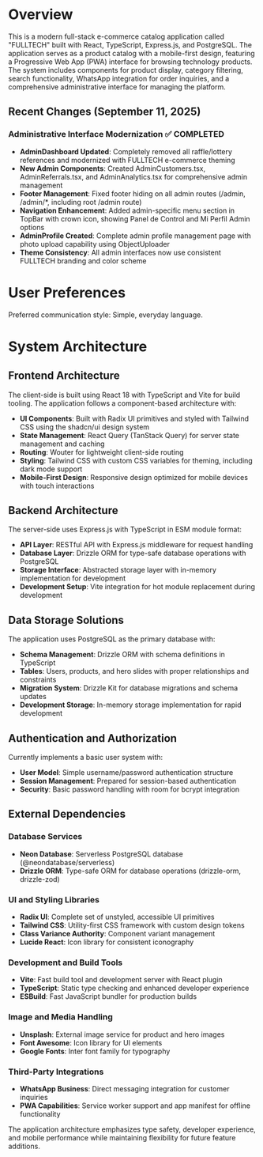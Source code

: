 # Overview

This is a modern full-stack e-commerce catalog application called "FULLTECH" built with React, TypeScript, Express.js, and PostgreSQL. The application serves as a product catalog with a mobile-first design, featuring a Progressive Web App (PWA) interface for browsing technology products. The system includes components for product display, category filtering, search functionality, WhatsApp integration for order inquiries, and a comprehensive administrative interface for managing the platform.

## Recent Changes (September 11, 2025)

### Administrative Interface Modernization ✅ COMPLETED
- **AdminDashboard Updated**: Completely removed all raffle/lottery references and modernized with FULLTECH e-commerce theming
- **New Admin Components**: Created AdminCustomers.tsx, AdminReferrals.tsx, and AdminAnalytics.tsx for comprehensive admin management
- **Footer Management**: Fixed footer hiding on all admin routes (/admin, /admin/*, including root /admin route)
- **Navigation Enhancement**: Added admin-specific menu section in TopBar with crown icon, showing Panel de Control and Mi Perfil Admin options
- **AdminProfile Created**: Complete admin profile management page with photo upload capability using ObjectUploader
- **Theme Consistency**: All admin interfaces now use consistent FULLTECH branding and color scheme

# User Preferences

Preferred communication style: Simple, everyday language.

# System Architecture

## Frontend Architecture
The client-side is built using React 18 with TypeScript and Vite for build tooling. The application follows a component-based architecture with:

- **UI Components**: Built with Radix UI primitives and styled with Tailwind CSS using the shadcn/ui design system
- **State Management**: React Query (TanStack Query) for server state management and caching
- **Routing**: Wouter for lightweight client-side routing
- **Styling**: Tailwind CSS with custom CSS variables for theming, including dark mode support
- **Mobile-First Design**: Responsive design optimized for mobile devices with touch interactions

## Backend Architecture
The server-side uses Express.js with TypeScript in ESM module format:

- **API Layer**: RESTful API with Express.js middleware for request handling
- **Database Layer**: Drizzle ORM for type-safe database operations with PostgreSQL
- **Storage Interface**: Abstracted storage layer with in-memory implementation for development
- **Development Setup**: Vite integration for hot module replacement during development

## Data Storage Solutions
The application uses PostgreSQL as the primary database with:

- **Schema Management**: Drizzle ORM with schema definitions in TypeScript
- **Tables**: Users, products, and hero slides with proper relationships and constraints
- **Migration System**: Drizzle Kit for database migrations and schema updates
- **Development Storage**: In-memory storage implementation for rapid development

## Authentication and Authorization
Currently implements a basic user system with:

- **User Model**: Simple username/password authentication structure
- **Session Management**: Prepared for session-based authentication
- **Security**: Basic password handling with room for bcrypt integration

## External Dependencies

### Database Services
- **Neon Database**: Serverless PostgreSQL database (@neondatabase/serverless)
- **Drizzle ORM**: Type-safe ORM for database operations (drizzle-orm, drizzle-zod)

### UI and Styling Libraries
- **Radix UI**: Complete set of unstyled, accessible UI primitives
- **Tailwind CSS**: Utility-first CSS framework with custom design tokens
- **Class Variance Authority**: Component variant management
- **Lucide React**: Icon library for consistent iconography

### Development and Build Tools
- **Vite**: Fast build tool and development server with React plugin
- **TypeScript**: Static type checking and enhanced developer experience
- **ESBuild**: Fast JavaScript bundler for production builds

### Image and Media Handling
- **Unsplash**: External image service for product and hero images
- **Font Awesome**: Icon library for UI elements
- **Google Fonts**: Inter font family for typography

### Third-Party Integrations
- **WhatsApp Business**: Direct messaging integration for customer inquiries
- **PWA Capabilities**: Service worker support and app manifest for offline functionality

The application architecture emphasizes type safety, developer experience, and mobile performance while maintaining flexibility for future feature additions.